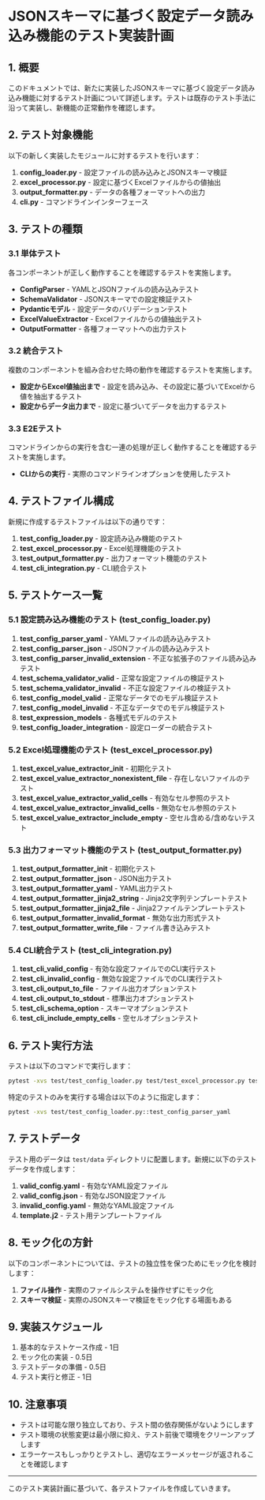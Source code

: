 # JSONスキーマに基づく設定データ読み込み機能のテスト実装計画

## 1. 概要

このドキュメントでは、新たに実装したJSONスキーマに基づく設定データ読み込み機能に対するテスト計画について詳述します。テストは既存のテスト手法に沿って実装し、新機能の正常動作を確認します。

## 2. テスト対象機能

以下の新しく実装したモジュールに対するテストを行います：

1. **config_loader.py** - 設定ファイルの読み込みとJSONスキーマ検証
2. **excel_processor.py** - 設定に基づくExcelファイルからの値抽出
3. **output_formatter.py** - データの各種フォーマットへの出力
4. **cli.py** - コマンドラインインターフェース

## 3. テストの種類

### 3.1 単体テスト

各コンポーネントが正しく動作することを確認するテストを実施します。

* **ConfigParser** - YAMLとJSONファイルの読み込みテスト
* **SchemaValidator** - JSONスキーマでの設定検証テスト
* **Pydanticモデル** - 設定データのバリデーションテスト
* **ExcelValueExtractor** - Excelファイルからの値抽出テスト
* **OutputFormatter** - 各種フォーマットへの出力テスト

### 3.2 統合テスト

複数のコンポーネントを組み合わせた時の動作を確認するテストを実施します。

* **設定からExcel値抽出まで** - 設定を読み込み、その設定に基づいてExcelから値を抽出するテスト
* **設定からデータ出力まで** - 設定に基づいてデータを出力するテスト

### 3.3 E2Eテスト

コマンドラインからの実行を含む一連の処理が正しく動作することを確認するテストを実施します。

* **CLIからの実行** - 実際のコマンドラインオプションを使用したテスト

## 4. テストファイル構成

新規に作成するテストファイルは以下の通りです：

1. **test_config_loader.py** - 設定読み込み機能のテスト
2. **test_excel_processor.py** - Excel処理機能のテスト
3. **test_output_formatter.py** - 出力フォーマット機能のテスト
4. **test_cli_integration.py** - CLI統合テスト

## 5. テストケース一覧

### 5.1 設定読み込み機能のテスト (test_config_loader.py)

1. **test_config_parser_yaml** - YAMLファイルの読み込みテスト
2. **test_config_parser_json** - JSONファイルの読み込みテスト
3. **test_config_parser_invalid_extension** - 不正な拡張子のファイル読み込みテスト
4. **test_schema_validator_valid** - 正常な設定ファイルの検証テスト
5. **test_schema_validator_invalid** - 不正な設定ファイルの検証テスト
6. **test_config_model_valid** - 正常なデータでのモデル検証テスト
7. **test_config_model_invalid** - 不正なデータでのモデル検証テスト
8. **test_expression_models** - 各種式モデルのテスト
9. **test_config_loader_integration** - 設定ローダーの統合テスト

### 5.2 Excel処理機能のテスト (test_excel_processor.py)

1. **test_excel_value_extractor_init** - 初期化テスト
2. **test_excel_value_extractor_nonexistent_file** - 存在しないファイルのテスト
3. **test_excel_value_extractor_valid_cells** - 有効なセル参照のテスト
4. **test_excel_value_extractor_invalid_cells** - 無効なセル参照のテスト
5. **test_excel_value_extractor_include_empty** - 空セル含める/含めないテスト

### 5.3 出力フォーマット機能のテスト (test_output_formatter.py)

1. **test_output_formatter_init** - 初期化テスト
2. **test_output_formatter_json** - JSON出力テスト
3. **test_output_formatter_yaml** - YAML出力テスト
4. **test_output_formatter_jinja2_string** - Jinja2文字列テンプレートテスト
5. **test_output_formatter_jinja2_file** - Jinja2ファイルテンプレートテスト
6. **test_output_formatter_invalid_format** - 無効な出力形式テスト
7. **test_output_formatter_write_file** - ファイル書き込みテスト

### 5.4 CLI統合テスト (test_cli_integration.py)

1. **test_cli_valid_config** - 有効な設定ファイルでのCLI実行テスト
2. **test_cli_invalid_config** - 無効な設定ファイルでのCLI実行テスト
3. **test_cli_output_to_file** - ファイル出力オプションテスト
4. **test_cli_output_to_stdout** - 標準出力オプションテスト
5. **test_cli_schema_option** - スキーマオプションテスト
6. **test_cli_include_empty_cells** - 空セルオプションテスト

## 6. テスト実行方法

テストは以下のコマンドで実行します：

```bash
pytest -xvs test/test_config_loader.py test/test_excel_processor.py test/test_output_formatter.py test/test_cli_integration.py
```

特定のテストのみを実行する場合は以下のように指定します：

```bash
pytest -xvs test/test_config_loader.py::test_config_parser_yaml
```

## 7. テストデータ

テスト用のデータは `test/data` ディレクトリに配置します。新規に以下のテストデータを作成します：

1. **valid_config.yaml** - 有効なYAML設定ファイル
2. **valid_config.json** - 有効なJSON設定ファイル
3. **invalid_config.yaml** - 無効なYAML設定ファイル
4. **template.j2** - テスト用テンプレートファイル

## 8. モック化の方針

以下のコンポーネントについては、テストの独立性を保つためにモック化を検討します：

1. **ファイル操作** - 実際のファイルシステムを操作せずにモック化
2. **スキーマ検証** - 実際のJSONスキーマ検証をモック化する場面もある

## 9. 実装スケジュール

1. 基本的なテストケース作成 - 1日
2. モック化の実装 - 0.5日
3. テストデータの準備 - 0.5日
4. テスト実行と修正 - 1日

## 10. 注意事項

- テストは可能な限り独立しており、テスト間の依存関係がないようにします
- テスト環境の状態変更は最小限に抑え、テスト前後で環境をクリーンアップします
- エラーケースもしっかりとテストし、適切なエラーメッセージが返されることを確認します

---

このテスト実装計画に基づいて、各テストファイルを作成していきます。